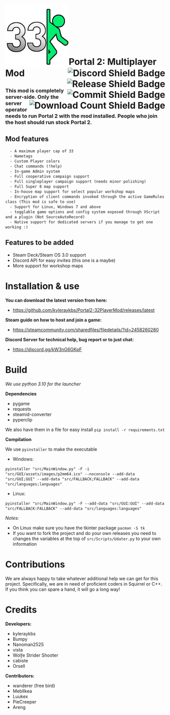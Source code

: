 <h1>
  <img src="Images/p2mm_logo.png" alt="p2mm_logo" width="200" align="left">
  <a href="https://discord.gg/nXRygGNxyK">
    <img src="https://img.shields.io/discord/839651379034193920?color=blue&label=Discord%20Users&style=for-the-badge" alt="Discord Shield Badge" align="right">
  </a>
  <br>
    <a href="https://github.com/kyleraykbs/Portal2-32PlayerMod/releases/latest">
      <img src="https://img.shields.io/github/release-date/kyleraykbs/Portal2-32PlayerMod?color=red&label=Latest%20Release&style=for-the-badge" alt="Release Shield Badge" align="right">
    </a>
  <br>
    <a href="https://github.com/kyleraykbs/Portal2-32PlayerMod/commits/main">
      <img src="https://img.shields.io/github/last-commit/kyleraykbs/Portal2-32PlayerMod?label=Last%20Commit&style=for-the-badge" alt="Commit Shield Badge" align="right">
    </a>
  <br>
    <a href="https://github.com/kyleraykbs/Portal2-32PlayerMod/releases/latest">
      <img src="https://img.shields.io/github/downloads/kyleraykbs/Portal2-32PlayerMod/total?style=for-the-badge" alt="Download Count Shield Badge" align="right">
    </a>
  <br>
  <p align="left">Portal 2: Multiplayer Mod</p>
</h1>

### This mod is completely server-side. Only the server operator needs to run Portal 2 with the mod installed. People who join the host should run stock Portal 2.
## Mod features
```
  - A maximum player cap of 33
  - Nametags
  - Custom Player colors
  - Chat commands (!help)
  - In-game Admin system
  - Full cooperative campaign support
  - Full singleplayer campaign support (needs minor polishing)
  - Full Super 8 map support
  - In-house map support for select popular workshop maps
  - Encryption of client commands invoked through the active GameRules class (This mod is safe to use)
  - Support for Linux, Windows 7 and above
  - togglable game options and config system exposed through VScript and a plugin (Not SourceAutoRecord)
  - Native support for dedicated servers if you manage to get one working :)
```

## Features to be added
- Steam Deck/Steam OS 3.0 support
- Discord API for easy invites (this one is a maybe)
- More support for workshop maps

# Installation & use

**You can download the latest version from here:**
- https://github.com/kyleraykbs/Portal2-32PlayerMod/releases/latest

**Steam guide on how to host and join a game:**
- https://steamcommunity.com/sharedfiles/filedetails/?id=2458260280

**Discord Server for technical help, bug report or to just chat:**
- https://discord.gg/kW3nG6GKpF


# Build

*We use python 3.10 for the launcher*

**Dependencies**
- pygame
- requests
- steamid-converter
- pyperclip

We also have them in a file for easy install `pip install -r requirements.txt`

**Compilation**

We use `pyinstaller` to make the executable
- Windows:

```
pyinstaller "src/MainWindow.py" -F -i "src/GUI/assets/images/p2mm64.ico" --noconsole --add-data "src/GUI;GUI" --add-data "src/FALLBACK;FALLBACK" --add-data "src/languages;languages"
```

- Linux:

```
pyinstaller "src/MainWindow.py" -F --add-data "src/GUI:GUI" --add-data "src/FALLBACK:FALLBACK" --add-data "src/languages:languages"
```

*Notes:*  
- On Linux make sure you have the tkinter package `pacman -S tk`
- If you want to fork the project and do your own releases you need to changes the variables at the top of `src/Scripts/Udater.py` to your own information


# Contributions

We are always happy to take whatever additional help we can get for this project. Specifically, we are in need of proficient coders in Squirrel or C++. If you think you can spare a hand, it will go a long way!

# Credits

**Developers:**
- kyleraykbs
- Bumpy
- Nanoman2525
- vista
- Wolƒe Strider Shoσter
- cabiste
- Orsell

**Contributors:**
- wanderer (free bird)
- MeblIkea
- Luukex
- PieCreeper
- Areng
